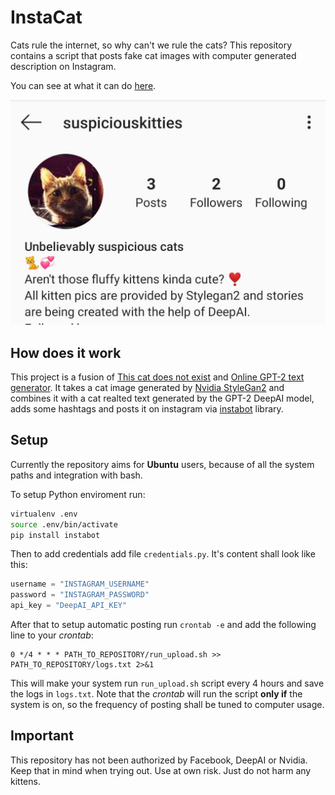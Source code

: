 # InstaCat

Cats rule the internet, so why can't we rule the cats? This repository contains a script that posts fake cat images with computer generated description on Instagram.

You can see at what it can do [here](https://www.instagram.com/basiclykitties/).

![cat screenshot](https://github.com/BartekPog/InstaCat/blob/master/images/screen.jpg)

## How does it work

This project is a fusion of [This cat does not exist](https://thiscatdoesnotexist.com/) and [Online GPT-2 text generator](https://deepai.org/machine-learning-model/text-generator). It takes a cat image generated by [Nvidia StyleGan2](https://github.com/NVlabs/stylegan2) and combines it with a cat realted text generated by the GPT-2 DeepAI model, adds some hashtags and posts it on instagram via [instabot](https://github.com/instagrambot/instabot) library.

## Setup

Currently the repository aims for **Ubuntu** users, because of all the system paths and integration with bash.

To setup Python enviroment run:

```bash
virtualenv .env
source .env/bin/activate
pip install instabot
```

Then to add credentials add file `credentials.py`. It's content shall look like this:

```python
username = "INSTAGRAM_USERNAME"
password = "INSTAGRAM_PASSWORD"
api_key = "DeepAI_API_KEY"
```

After that to setup automatic posting run `crontab -e` and add the following line to your _crontab_:

```
0 */4 * * * PATH_TO_REPOSITORY/run_upload.sh >> PATH_TO_REPOSITORY/logs.txt 2>&1
```

This will make your system run `run_upload.sh` script every 4 hours and save the logs in `logs.txt`. Note that the _crontab_ will run the script **only if** the system is on, so the frequency of posting shall be tuned to computer usage.

## Important

This repository has not been authorized by Facebook, DeepAI or Nvidia. Keep that in mind when trying out. Use at own risk. Just do not harm any kittens.
